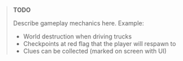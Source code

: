 > **TODO**
>
> Describe gameplay mechanics here. Example:
> - World destruction when driving trucks
> - Checkpoints at red flag that the player will respawn to
> - Clues can be collected (marked on screen with UI)
